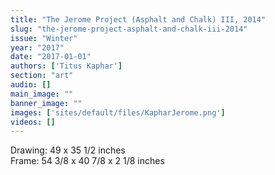 ```yaml
---
title: "The Jerome Project (Asphalt and Chalk) III, 2014"
slug: "the-jerome-project-asphalt-and-chalk-iii-2014"
issue: "Winter"
year: "2017"
date: "2017-01-01"
authors: ['Titus Kaphar']
section: "art"
audio: []
main_image: ""
banner_image: ""
images: ['sites/default/files/KapharJerome.png']
videos: []
---
```

Drawing: 49 x 35 1/2 inches  
Frame: 54 3/8 x 40 7/8 x 2 1/8 inches

